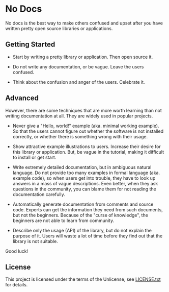 No Docs
=======

No docs is the best way to make others confused and upset after you have written
pretty open source libraries or applications.

Getting Started
---------------

- Start by writing a pretty library or application. Then open source it.

- Do not write any documentation, or be vague. Leave the users confused.

- Think about the confusion and anger of the users. Celebrate it.

Advanced
--------

However, there are some techniques that are more worth learning than not writing
documentation at all. They are widely used in popular projects.

- Never give a "Hello, world!" example (aka. minimal working example). So that
  the users cannot figure out whether the software is not installed correctly,
  or whether there is something wrong with their usage.

- Show attractive example illustrations to users. Increase their desire for this
  library or application. But, be vague in the tutorial, making it difficult to
  install or get start.

- Write extremely detailed documentation, but in ambiguous natural language.
  Do not provide too many examples in formal language (aka. example code), so
  when users get into trouble, they have to look up answers in a mass of vague
  descriptions. Even better, when they ask questions in the community, you can
  blame them for not reading the documentation carefully.

- Automatically generate documentation from comments and source code. Experts
  can get the information they need from such documents, but not the beginners.
  Because of the "curse of knowledge", the beginners are not able to learn from
  community.

- Describe only the usage (API) of the library, but do not explain the purpose
  of it. Users will waste a lot of time before they find out that the library
  is not suitable.

Good luck!

License
-------

This project is licensed under the terms of the Unlicense, see
[LICENSE.txt](./LICENSE.txt) for details.
